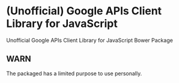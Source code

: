 # (Unofficial) Google APIs Client Library for JavaScript

Unofficial Google APIs Client Library for JavaScript Bower Package

## WARN
The packaged has a limited purpose to use personally.